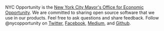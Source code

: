 NYC Opportunity is the [New York City Mayor's Office for Economic Opportunity](http://nyc.gov/opportunity). We are committed to sharing open source software that we use in our products. Feel free to ask questions and share feedback. Follow @nycopportunity on [Twitter](https://twitter.com/nycopportunity), [Facebook](https://www.facebook.com/NYCOpportunity/), [Medium](https://medium.com/@nycopportunity), and [Github](https://github.com/orgs/CityOfNewYork/teams/nycopportunity).